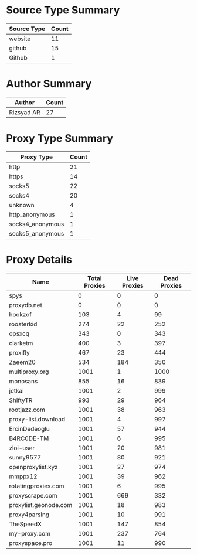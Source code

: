 # Source Type Summary

| Source Type | Count |
|-------------|-------|
| website | 11 |
| github | 15 |
| Github | 1 |


# Author Summary

| Author | Count |
|--------|-------|
| Rizsyad AR | 27 |


# Proxy Type Summary

| Proxy Type | Count |
|------------|-------|
| http | 21 |
| https | 14 |
| socks5 | 22 |
| socks4 | 20 |
| unknown | 4 |
| http_anonymous | 1 |
| socks4_anonymous | 1 |
| socks5_anonymous | 1 |


# Proxy Details

| Name | Total Proxies | Live Proxies | Dead Proxies |
|------|---------------|--------------|---------------|
| spys | 0 | 0 | 0 |
| proxydb.net | 0 | 0 | 0 |
| hookzof | 103 | 4 | 99 |
| roosterkid | 274 | 22 | 252 |
| opsxcq | 343 | 0 | 343 |
| clarketm | 400 | 3 | 397 |
| proxifly | 467 | 23 | 444 |
| Zaeem20 | 534 | 184 | 350 |
| multiproxy.org | 1001 | 1 | 1000 |
| monosans | 855 | 16 | 839 |
| jetkai | 1001 | 2 | 999 |
| ShiftyTR | 993 | 29 | 964 |
| rootjazz.com | 1001 | 38 | 963 |
| proxy-list.download | 1001 | 4 | 997 |
| ErcinDedeoglu | 1001 | 57 | 944 |
| B4RC0DE-TM | 1001 | 6 | 995 |
| zloi-user | 1001 | 20 | 981 |
| sunny9577 | 1001 | 80 | 921 |
| openproxylist.xyz | 1001 | 27 | 974 |
| mmppx12 | 1001 | 39 | 962 |
| rotatingproxies.com | 1001 | 6 | 995 |
| proxyscrape.com | 1001 | 669 | 332 |
| proxylist.geonode.com | 1001 | 18 | 983 |
| proxy4parsing | 1001 | 10 | 991 |
| TheSpeedX | 1001 | 147 | 854 |
| my-proxy.com | 1001 | 237 | 764 |
| proxyspace.pro | 1001 | 11 | 990 |
